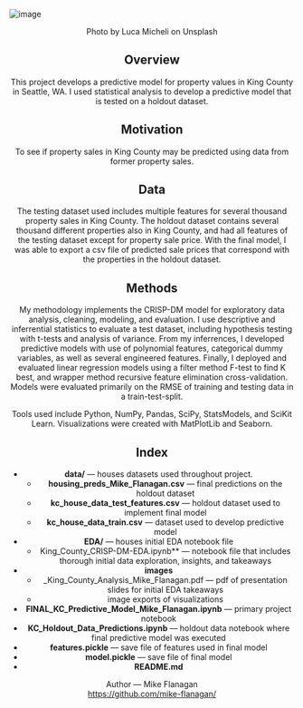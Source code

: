![image](https://user-images.githubusercontent.com/61798935/110903839-101ed380-82d6-11eb-8761-bee40d2f4369.png)  
  
<div align="center";>Photo by Luca Micheli on Unsplash  
  
## Overview  
This project develops a predictive model for property values in King County in Seattle, WA. I used statistical analysis to develop a predictive model that is tested on a holdout dataset.

## Motivation  
To see if property sales in King County may be predicted using data from former property sales.

## Data  
The testing dataset used includes multiple features for several thousand property sales in King County. The holdout dataset contains several thousand different properties also in King County, and had all features of the testing dataset except for property sale price. With the final model, I was able to export a csv file of predicted sale prices that correspond with the properties in the holdout dataset.

## Methods  
My methodology implements the CRISP-DM model for exploratory data analysis, cleaning, modeling, and evaluation. I use descriptive and inferrential statistics to evaluate a test dataset, including hypothesis testing with t-tests and analysis of variance. From my inferrences, I developed predictive models with use of polynomial features, categorical dummy variables, as well as several engineered features. Finally, I deployed and evaluated linear regression models using a filter method F-test to find K best, and wrapper method recursive feature elimination cross-validation. Models were evaluated primarily on the RMSE of training and testing data in a train-test-split.  
  
Tools used include Python, NumPy, Pandas, SciPy, StatsModels, and SciKit Learn. Visualizations were created with MatPlotLib and Seaborn.  

## Index
- **data/** — houses datasets used throughout project.  
  - **housing_preds_Mike_Flanagan.csv** — final predictions on the holdout dataset  
  - **kc_house_data_test_features.csv** — holdout dataset used to implement final model  
  - **kc_house_data_train.csv** — dataset used to develop predictive model  
- **EDA/** — houses initial EDA notebook file  
  - King_County_CRISP-DM-EDA.ipynb** — notebook file that includes thorough initial data exploration, insights, and takeaways  
- **images**  
  - _King_County_Analysis_Mike_Flanagan.pdf — pdf of presentation slides for initial EDA takeaways  
  - image exports of visualizations  
- **FINAL_KC_Predictive_Model_Mike_Flanagan.ipynb** — primary project notebook  
- **KC_Holdout_Data_Predictions.ipynb** — holdout data notebook where final predictive model was executed  
- **features.pickle** — save file of features used in final model  
- **model.pickle** — save file of final model  
- **README.md**  




Author — Mike Flanagan  
https://github.com/mike-flanagan/


